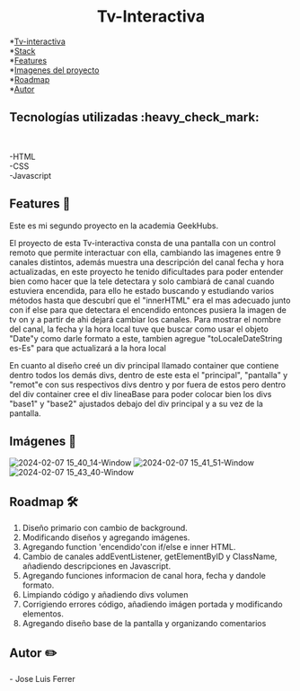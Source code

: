 <h1 align="center">Tv-Interactiva </h1>


*[Tv-interactiva](#Título-e-imagen-de-portada)<br>
*[Stack](#Stack)<br>
*[Features](#Features)<br>
*[Imagenes del proyecto](#Imágenes-del-proyecto)<br>
*[Roadmap](#Roadmap)<br>
*[Autor](#Autor)




<h2>Tecnologías utilizadas :heavy_check_mark:</h2><br>

-HTML<br>
-CSS<br>
-Javascript

<h2>Features 👀</h2>
<p>Este es mi segundo proyecto en la academia GeekHubs.</p>
<p>El proyecto de esta Tv-interactiva consta de una pantalla con un control remoto que permite interactuar con ella, cambiando las imagenes entre 9 canales distintos, además muestra una descripción del canal fecha y hora actualizadas, en este proyecto he tenido dificultades para poder entender bien como hacer que la tele detectara y solo cambiará de canal cuando estuviera encendida, para ello he estado buscando y estudiando varios métodos hasta que descubrí que el "innerHTML" era el mas adecuado junto con if else para que detectara el encendido entonces pusiera la imagen de tv on y a partir de ahi dejará cambiar los canales. Para mostrar el nombre del canal, la fecha y la hora local tuve que buscar como usar el objeto "Date"y como darle formato a este, tambien agregue "toLocaleDateString es-Es" para que actualizará a la hora local</p>
<p>En cuanto al diseño creé un div principal llamado container que contiene dentro todos los demás divs, dentro de este esta el "principal", "pantalla" y "remot"e con sus respectivos divs dentro y por fuera de estos pero dentro del div container cree el div lineaBase para poder colocar bien los divs "base1" y "base2" ajustados debajo del div principal y a su vez de la pantalla. </p>



<h2>Imágenes 🎨</h2>

![2024-02-07 15_40_14-Window](https://github.com/jluisferrer/Proyecto-2/assets/157707370/2c02271c-b5c2-4698-bdbd-18853ba129c5)
![2024-02-07 15_41_51-Window](https://github.com/jluisferrer/Proyecto-2/assets/157707370/b7c71a8e-dd8d-44a0-8db1-6e28f7f930a8)
![2024-02-07 15_43_40-Window](https://github.com/jluisferrer/Proyecto-2/assets/157707370/923a3012-5c39-46d9-bbf9-4e75e3e2afb1)


<h2>Roadmap 🛠️</h2>

1. Diseño primario con cambio de background.
2. Modificando diseños y agregando imágenes.
3. Agregando function 'encendido'con if/else e inner HTML.
4. Cambio de canales addEventListener, getElementByID y ClassName, añadiendo descripciones en Javascript.
5. Agregando funciones informacion de canal hora, fecha y dandole formato.
6. Limpiando código y añadiendo divs volumen
7. Corrigiendo errores código, añadiendo imágen portada y modificando elementos.
8. Agregando diseño base de la pantalla y organizando comentarios

<h2>Autor ✏️</h2>
- Jose Luis Ferrer


